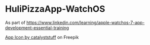 # HuliPizzaApp-WatchOS
As part of https://www.linkedin.com/learning/apple-watchos-7-app-development-essential-training

<a href="https://www.freepik.com/free-vector/pizza-slice-melted-cartoon-vector-icon-illustration-food-object-icon-concept-isolated-premium_25654262.htm">App Icon by catalyststuff</a> on Freepik
